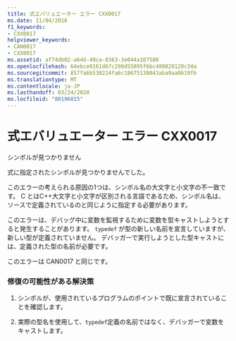 ```yaml
---
title: 式エバリュエーター エラー CXX0017
ms.date: 11/04/2016
f1_keywords:
- CXX0017
helpviewer_keywords:
- CAN0017
- CXX0017
ms.assetid: af74db02-a64d-49ca-8363-3e044a107580
ms.openlocfilehash: 64ebce0161d67c298d55095f6bc409820120c34a
ms.sourcegitcommit: 857fa6b530224fa6c18675138043aba9aa0619fb
ms.translationtype: MT
ms.contentlocale: ja-JP
ms.lasthandoff: 03/24/2020
ms.locfileid: "80196015"
---
```

# <a name="expression-evaluator-error-cxx0017"></a>式エバリュエーター エラー CXX0017

シンボルが見つかりません

式に指定されたシンボルが見つかりませんでした。

このエラーの考えられる原因の1つは、シンボル名の大文字と小文字の不一致です。 C とはC++大文字と小文字が区別される言語であるため、シンボル名は、ソースで定義されているのと同じように指定する必要があります。

このエラーは、デバッグ中に変数を監視するために変数を型キャストしようとすると発生することがあります。 `typedef` が型の新しい名前を宣言していますが、新しい型が定義されていません。 デバッガーで実行しようとした型キャストには、定義された型の名前が必要です。

このエラーは CAN0017 と同じです。

### <a name="to-fix-by-using-the-following-possible-solutions"></a>修復の可能性がある解決策

1. シンボルが、使用されているプログラムのポイントで既に宣言されていることを確認します。

1. 実際の型名を使用して、`typedef`定義の名前ではなく、デバッガーで変数をキャストします。
